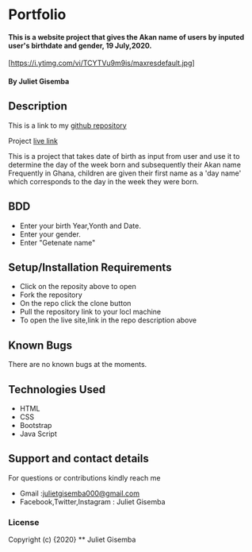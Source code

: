 # Portfolio
#### This is a website project that gives the Akan name of users by inputed user's birthdate and gender, 19 July,2020.
[https://i.ytimg.com/vi/TCYTVu9m9is/maxresdefault.jpg]
#### By **Juliet Gisemba** 

## Description
This is a link to my [github repository](https://github.com/Juliet879/Akan-names-)

Project [live link](https://github.com/Juliet879/Akan-names-)

This is a project that takes date of birth as input from user and use it
to determine the day of the week born and subsequently their Akan name
Frequently in Ghana, children are given their first name as a 'day name'
which corresponds to the day in the week they were born.

## BDD
* Enter your birth Year,Yonth and Date.
* Enter your gender.
* Enter "Getenate name"
                
## Setup/Installation Requirements
* Click on the reposity above to open
* Fork the repository
* On the repo click the clone button
* Pull the repository link to your locl machine
* To open the live site,link in the repo description above

## Known Bugs
There are no known bugs at the moments.

## Technologies Used
* HTML
* CSS
* Bootstrap
* Java Script
## Support and contact details
For questions or contributions  kindly reach me 
  * Gmail :julietgisemba000@gmail.com 
  * Facebook,Twitter,Instagram : Juliet Gisemba

### License
Copyright (c) {2020} ** Juliet Gisemba